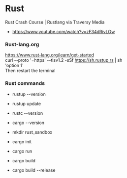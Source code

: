 # Rust

Rust Crash Course | Rustlang via Traversy Media
- https://www.youtube.com/watch?v=zF34dRivLOw

### Rust-lang.org
https://www.rust-lang.org/learn/get-started</br>
curl --proto '=https' --tlsv1.2 -sSf https://sh.rustup.rs | sh</br>
'option 1'</br>
Then restart the terminal

### Rust commands</br>
- rustup --version</br>
- rustup update</br>
- rustc --version</br>
- cargo --version</br>

- mkdir rust_sandbox
- cargo init
- cargo run
- cargo build
- cargo build --release
